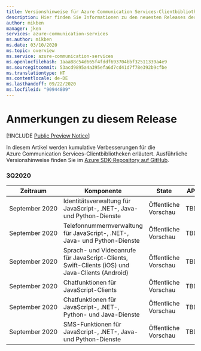 ```yaml
---
title: Versionshinweise für Azure Communication Services-Clientbibliotheken
description: Hier finden Sie Informationen zu den neuesten Releases der Clientbibliotheken.
author: mikben
manager: jken
services: azure-communication-services
ms.author: mikben
ms.date: 03/10/2020
ms.topic: overview
ms.service: azure-communication-services
ms.openlocfilehash: 1aaa88c54d665f4fddf693704bbf32511339a4e9
ms.sourcegitcommit: 53acd9895a4a395efa6d7cd41d7f78e392b9cfbe
ms.translationtype: HT
ms.contentlocale: de-DE
ms.lasthandoff: 09/22/2020
ms.locfileid: "90944809"
---
```

# <a name="release-notes"></a>Anmerkungen zu diesem Release

[!INCLUDE [Public Preview Notice](./includes/public-preview-include.md)]

In diesem Artikel werden kumulative Verbesserungen für die Azure Communication Services-Clientbibliotheken erläutert. Ausführliche Versionshinweise finden Sie im [Azure SDK-Repository auf GitHub](https://github.com/Azure/azure-sdk).

### <a name="3q2020"></a>3Q2020

| Zeitraum      | Komponente                                                                         | State          | API | Clientbibliothek |
| -------------- | ------------------------------------ | -------------- | --- | --- |
| September 2020 | Identitätsverwaltung für JavaScript-, .NET-, Java- und Python-Dienste             | Öffentliche Vorschau | TBD | TBD |
| September 2020 | Telefonnummernverwaltung für JavaScript-, .NET-, Java- und Python-Dienste     | Öffentliche Vorschau | TBD | TBD |
| September 2020 | Sprach- und Videoanrufe für JavaScript-Clients, Swift-Clients (iOS) und Java-Clients (Android) | Öffentliche Vorschau | TBD | TBD |
| September 2020 | Chatfunktionen für JavaScript-Clients                                                     | Öffentliche Vorschau | TBD | TBD |
| September 2020 | Chatfunktionen für JavaScript-, .NET-, Python- und Java-Dienste                            | Öffentliche Vorschau | TBD | TBD |
| September 2020 | SMS-Funktionen für JavaScript-, .NET-, Java- und Python-Dienste                             | Öffentliche Vorschau | TBD | TBD |
